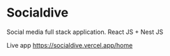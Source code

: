 # Socialdive
Social media full stack application. React JS + Nest JS

Live app https://socialdive.vercel.app/home

